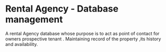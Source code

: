 # Rental Agency - Database management

A rental Agency database whose purpose is to act as point of contact for owners prospective tenant . Maintaining record of
the property ,its history and availability.
